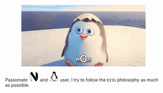 <p align="center">
  <img width="400" height="200" src="icons/hello.gif">
</p>

Passionate
<img height="32" width="32" src="icons/neovim.svg" />
and
<img height="32" width="32" src="icons/linux.svg" />
user. I try to follow the `KISS` philosophy as much as possible.
